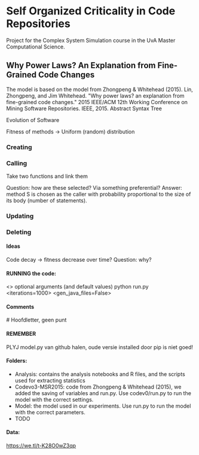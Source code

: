 # Self Organized Criticality in Code Repositories
Project for the Complex System Simulation course in the UvA Master Computational Science.

## Why Power Laws? An Explanation from Fine-Grained Code Changes
The model is based on the model from Zhongpeng & Whitehead (2015).
Lin, Zhongpeng, and Jim Whitehead. "Why power laws? an explanation from fine-grained code changes." 2015 IEEE/ACM 12th Working Conference on Mining Software Repositories. IEEE, 2015.
Abstract Syntax Tree

Evolution of Software

Fitness of methods -> Uniform (random) distribution

### Creating

### Calling
Take two functions and link them

Question: how are these selected? Via something preferential?
Answer: method S is chosen as the caller with probability proportional to the size of its body (number of statements).

### Updating

### Deleting

#### Ideas
Code decay -> fitness decrease over time?
Question: why?

#### RUNNING the code:
<> optional arguments (and default values)
python run.py <iterations=1000> <gen_java_files=False>

#### Comments
\# Hoofdletter, geen punt

#### REMEMBER
PLYJ model.py van github halen, oude versie installed door pip is niet goed!


#### Folders:
- Analysis: contains the analysis notebooks and R files, and the scripts used for extracting statistics
- Codevo3-MSR2015: code from Zhongpeng & Whitehead (2015),  we added the saving of variables and run.py. Use codev0/run.py to run the model with the correct settings.
- Model: the model used in our experiments. Use run.py to run the model with the correct parameters.
- TODO

#### Data:
https://we.tl/t-K28O0wZ3qp
